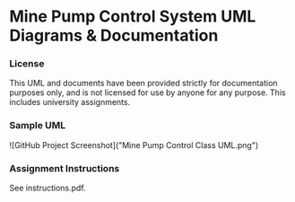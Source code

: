 # Mine Pump Control System UML Diagrams & Documentation

### License
This UML and documents have been provided strictly for documentation purposes only, and is not licensed for use by anyone for any purpose. This includes university assignments.

### Sample UML
![GitHub Project Screenshot]("Mine Pump Control Class UML.png")

### Assignment Instructions
See instructions.pdf.
